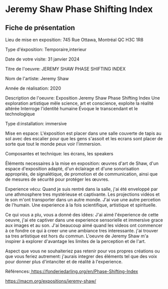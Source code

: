 # Jeremy Shaw Phase Shifting Index
## Fiche de présentation

Lieu de mise en exposition: 745 Rue Ottawa, Montréal QC H3C 1R8

Type d'éxposition: Temporaire,interieur

Date de votre visite: 31 janvier 2024

Titre de l'oeuvre: JEREMY SHAW PHASE SHIFTING INDEX

Nom de l'artiste: Jeremy Shaw

Année de réalisation: 2020

Description de l'oeuvre: Exposition Jeremy Shaw Phase Shifting Index
Une exploration artistique mêle science, art et conscience, exploite la réalité altérée 
Interroge l'identité humaine 
Évoque le transcendant et le technologique

Type d:installation: immersive

Mise en espace: L'éxposition est placer dans une salle couverte de tapis au sol avec des escalier pour que les gens s'assoit et les ecrans sont placer de sorte que tout le monde peux voir l'immersion. 

Composantes et technique: les écrans, les speakers

Éléments necessaires à la mise en exposition: œuvres d'art de Shaw, d'un espace d'exposition adapté, d'un éclairage et d'une sonorisation appropriés, de signalétique, de promotion et de communication, ainsi que de mesures de sécurité pour protéger les œuvres.

Experience vécu: Quand je suis rentré dans la salle, j'ai été enveloppé par une athmosphere tres mystérieuse et captivante. Les projections vidéos et le son m'ont transporter dans un autre monde. J'ai vue une autre percetion de l'humain. Une experience à la fois scientifique, artistique et spirituelle. 

Ce qui vous a plu, vous a donné des idées: J'ai aimé l'éxperience de cette oeuvre, j'ai ete captiver dans une experience sensorielle et immersive grace aux images et au son. J'ai beaucoup aimé quand les videos ont commencer à ce fondre ce qui à creer une une ambiance tres interessante. j'ai trouver sa tres artistique est hors du commun. L'oeuvre de Jeremy Shaw m'a inspirer à explorer d'avantage les limites de la perception et de l'art.

Aspect que vous ne souhaiteriez pas retenir pour vos propres créations ou que vous feriez autrement: j'aurais integrer des éléments tel que des voix pour donner plus d'intanciter et de réalité à l'experience. 

Références:[
](https://fonderiedarling.org/en/Phase-Shifting-Index)https://fonderiedarling.org/en/Phase-Shifting-Index

[
](https://macm.org/expositions/jeremy-shaw/)https://macm.org/expositions/jeremy-shaw/
